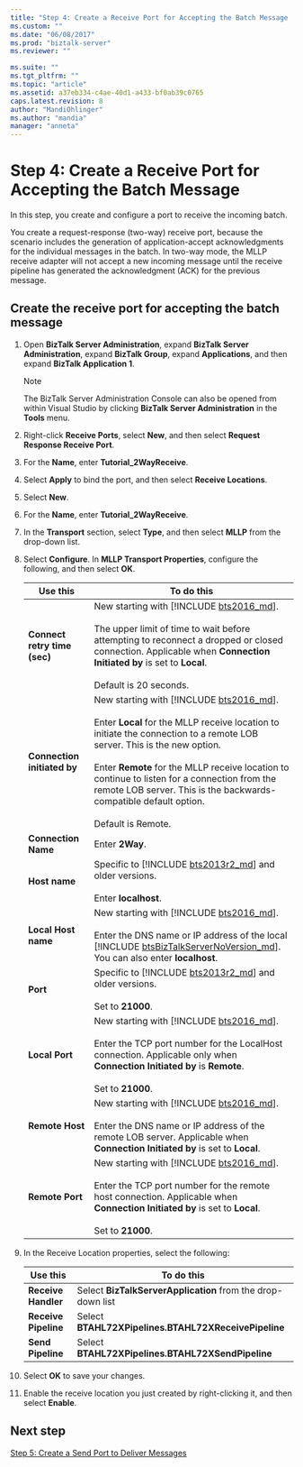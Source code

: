 ```yaml
---
title: "Step 4: Create a Receive Port for Accepting the Batch Message | Microsoft Docs"
ms.custom: ""
ms.date: "06/08/2017"
ms.prod: "biztalk-server"
ms.reviewer: ""

ms.suite: ""
ms.tgt_pltfrm: ""
ms.topic: "article"
ms.assetid: a37eb334-c4ae-40d1-a433-bf0ab39c0765
caps.latest.revision: 8
author: "MandiOhlinger"
ms.author: "mandia"
manager: "anneta"
---
```

# Step 4: Create a Receive Port for Accepting the Batch Message
In this step, you create and configure a port to receive the incoming batch.  

 You create a request-response (two-way) receive port, because the scenario includes the generation of application-accept acknowledgments for the individual messages in the batch. In two-way mode, the MLLP receive adapter will not accept a new incoming message until the receive pipeline has generated the acknowledgment (ACK) for the previous message.  

## Create the receive port for accepting the batch message  

1. Open **BizTalk Server Administration**, expand **BizTalk Server Administration**, expand **BizTalk Group**, expand **Applications**, and then expand **BizTalk Application 1**.  

   > [!NOTE]
   >  The BizTalk Server Administration Console can also be opened from within Visual Studio by clicking **BizTalk Server Administration** in the **Tools** menu.  

2. Right-click **Receive Ports**, select **New**, and then select **Request Response Receive Port**.  

3. For the **Name**, enter **Tutorial_2WayReceive**.  

4. Select **Apply** to bind the port, and then select **Receive Locations**.  

5. Select **New**.  

6. For the **Name**, enter **Tutorial_2WayReceive**.

7. In the **Transport** section, select **Type**, and then select **MLLP** from the drop-down list.  

8. Select **Configure**. In **MLLP Transport Properties**, configure the following, and then select **OK**.  


   |                 Use this                  |                                                                                                                                                                                                                  To do this                                                                                                                                                                                                                   |
   |-------------------------------------------|-----------------------------------------------------------------------------------------------------------------------------------------------------------------------------------------------------------------------------------------------------------------------------------------------------------------------------------------------------------------------------------------------------------------------------------------------|
   | <strong>Connect retry time (sec)</strong> |                                                                 New starting with [!INCLUDE [bts2016_md](../../includes/bts2016-md.md)]. <br/><br/>The upper limit of time to wait before attempting to reconnect a dropped or closed connection. Applicable when <strong>Connection Initiated by</strong> is set to <strong>Local</strong>.<br/><br/>Default is 20 seconds.                                                                  |
   | <strong>Connection initiated by</strong>  | New starting with [!INCLUDE [bts2016_md](../../includes/bts2016-md.md)]. <br/><br/>Enter <strong>Local</strong> for the MLLP receive location to initiate the connection to a remote LOB server. This is the new option.<br/><br/>Enter <strong>Remote</strong> for the MLLP receive location to continue to listen for a connection from the remote LOB server. This is the backwards-compatible default option.<br/><br/>Default is Remote. |
   |     <strong>Connection Name</strong>      |                                                                                                                                                                                                         Enter <strong>2Way</strong>.                                                                                                                                                                                                          |
   |        <strong>Host name</strong>         |                                                                                                                                                     Specific to [!INCLUDE [bts2013r2_md](../../includes/bts2013r2-md.md)] and older versions. <br/><br/>Enter <strong>localhost</strong>.                                                                                                                                                     |
   |     <strong>Local Host name</strong>      |                                                                                  New starting with [!INCLUDE [bts2016_md](../../includes/bts2016-md.md)]. <br/><br/>Enter the DNS name or IP address of the local [!INCLUDE [btsBizTalkServerNoVersion_md](../../includes/btsbiztalkservernoversion-md.md)]. You can also enter <strong>localhost</strong>.                                                                                   |
   |           <strong>Port</strong>           |                                                                                                                                                      Specific to [!INCLUDE [bts2013r2_md](../../includes/bts2013r2-md.md)] and older versions. <br/><br/>Set to <strong>21000</strong>.                                                                                                                                                       |
   |        <strong>Local Port</strong>        |                                                                                 New starting with [!INCLUDE [bts2016_md](../../includes/bts2016-md.md)]. <br/><br/>Enter the TCP port number for the LocalHost connection. Applicable only when <strong>Connection Initiated by</strong> is <strong>Remote</strong>. <br/><br/>Set to <strong>21000</strong>.                                                                                 |
   |       <strong>Remote Host</strong>        |                                                                                                   New starting with [!INCLUDE [bts2016_md](../../includes/bts2016-md.md)]. <br/><br/>Enter the DNS name or IP address of the remote LOB server. Applicable when <strong>Connection Initiated by</strong> is set to <strong>Local</strong>.                                                                                                    |
   |       <strong>Remote Port</strong>        |                                                                                New starting with [!INCLUDE [bts2016_md](../../includes/bts2016-md.md)]. <br/><br/>Enter the TCP port number for the remote host connection. Applicable when <strong>Connection Initiated by</strong> is set to <strong>Local</strong>.<br/><br/>Set to <strong>21000</strong>.                                                                                |


9. In the Receive Location properties, select the following:  


   |             Use this              |                                To do this                                |
   |-----------------------------------|--------------------------------------------------------------------------|
   | <strong>Receive Handler</strong>  | Select <strong>BizTalkServerApplication</strong> from the drop-down list |
   | <strong>Receive Pipeline</strong> |    Select <strong>BTAHL72XPipelines.BTAHL72XReceivePipeline</strong>     |
   |  <strong>Send Pipeline</strong>   |      Select <strong>BTAHL72XPipelines.BTAHL72XSendPipeline</strong>      |


10. Select **OK** to save your changes.  

11. Enable the receive location you just created by right-clicking it, and then select **Enable**.  

## Next step
[Step 5: Create a Send Port to Deliver Messages](../../adapters-and-accelerators/accelerator-hl7/step-5-create-a-send-port-to-deliver-messages.md)